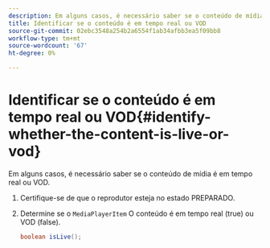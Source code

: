 ```yaml
---
description: Em alguns casos, é necessário saber se o conteúdo de mídia é em tempo real ou VOD.
title: Identificar se o conteúdo é em tempo real ou VOD
source-git-commit: 02ebc3548a254b2a6554f1ab34afbb3ea5f09bb8
workflow-type: tm+mt
source-wordcount: '67'
ht-degree: 0%

---
```


# Identificar se o conteúdo é em tempo real ou VOD{#identify-whether-the-content-is-live-or-vod}

Em alguns casos, é necessário saber se o conteúdo de mídia é em tempo real ou VOD.

1. Certifique-se de que o reprodutor esteja no estado PREPARADO.
1. Determine se o `MediaPlayerItem` O conteúdo é em tempo real (true) ou VOD (false).

   ```java
   boolean isLive();
   ```
